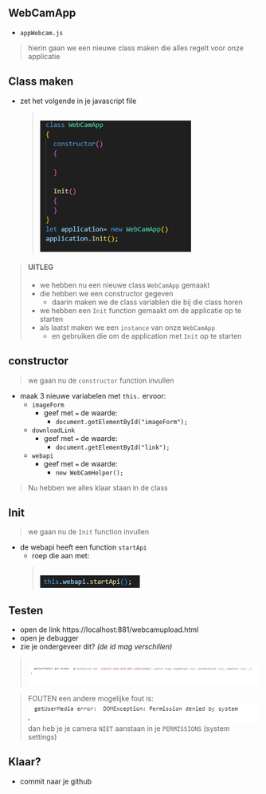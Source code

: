 ## WebCamApp

- `appWebcam.js`
> hierin gaan we een nieuwe class maken die alles regelt voor onze applicatie


## Class maken

- zet het volgende in je javascript file
    > </br>![](img/appsetup.PNG)

> #### UITLEG
> - we hebben nu een nieuwe class `WebCamApp` gemaakt
> - die hebben we een constructor gegeven
>   - daarin maken we de class variablen die bij die class horen
> - we hebben een `Init` function gemaakt om de applicatie op te starten
> - als laatst maken we een `instance` van onze `WebCamApp` 
>   - en gebruiken die om de application met `Init` op te starten

## constructor

> we gaan nu de `constructor` function invullen

- maak 3 nieuwe variabelen met `this.` ervoor:
    - `imageForm`
        - geef met `=` de waarde:
            - `document.getElementById("imageForm");`
    - `downloadLink`
        - geef met `=` de waarde:
            - `document.getElementById("link");`
    - `webapi`
        - geef met `=` de waarde:
            - `new WebCamHelper();`

> Nu hebben we alles klaar staan in de class

## Init

> we gaan nu de `Init` function invullen

- de webapi heeft een function `startApi`
    - roep die aan met:
    > </br>![](img/startapi.PNG)


## Testen

- open de link https://localhost:881/webcamupload.html
- open je debugger
- zie je ondergeveer dit? *(de id mag verschillen)*
> </br>![](img/works.PNG)

> FOUTEN
> een andere mogelijke fout is:
> </br>![](img/nocamexception.PNG)
> dan heb je je camera `NIET` aanstaan in je `PERMISSIONS` (system settings)

## Klaar?
- commit naar je github
